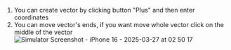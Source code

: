 1) You can create vector by clicking button "Plus" and then enter coordinates
2) You can move vector's ends, if you want move whole vector click on the middle of the vector
![Simulator Screenshot - iPhone 16 - 2025-03-27 at 02 50 17](https://github.com/user-attachments/assets/7de6d912-5660-4650-a6e4-d1aa4df0c7c7)

